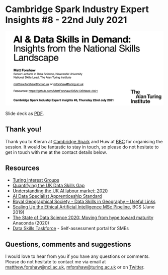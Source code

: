# Cambridge Spark Industry Expert Insights #8 - 22nd July 2021

<img src="mainslide.png" alt="Cambridge Spark Industry Expert Insights #8 - Monday 22nd July 2021" />

Slide deck as <a href="CS-IndustryExpertInsights-July2021.pdf">PDF</a>.

## Thank you!
Thank you to Kieran at <a href="https://www.cambridgespark.com/">Cambridge Spark</a> and Huw at <a href="https://bbc.co.uk">BBC</a> for organising the session. It would be fantastic to stay in touch, so please do not hesitate to get in touch with me at the contact details below.

## Resources
- [Turing Interest Groups](https://www.turing.ac.uk/research/interest-groups/)
- [Quantifying the UK Data Skills Gap](https://www.gov.uk/government/publications/quantifying-the-uk-data-skills-gap/quantifying-the-uk-data-skills-gap-full-report)
- [Understanding the UK AI labour market: 2020](https://www.gov.uk/government/publications/understanding-the-uk-ai-labour-market-2020)
- [AI Data Specialist Apprenticeship Standard](https://www.instituteforapprenticeships.org/apprenticeship-standards/artificial-intelligence-(ai)-data-specialist-v1-0)
- [Royal Geographical Society - Data Skills in Geography – Useful Links](https://www.rgs.org/schools/teaching-resources/data-skills-in-geography-%E2%80%93-useful-links/)
- [Scaling Up the Ethical Artificial Intelligence MSc Pipeline](https://www.bcs.org/media/3047/ethical-ai.pdf), BCS (June 2019)
- [The State of Data Science 2020: Moving from hype toward maturity](https://www.anaconda.com/state-of-data-science-2020) Anaconda (2020)
- [Data Skills Taskforce](https://www.dataskillstaskforce.com/) - Self-assessment portal for SMEs

## Questions, comments and suggestions
I would love to hear from you if you have any questions or comments. Please do not hesitate to contact me via email at matthew.forshaw@ncl.ac.uk, mforshaw@turing.ac.uk or on [Twitter](https://twitter.com/mattforshaw).
